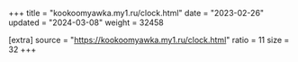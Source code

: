 +++
title = "kookoomyawka.my1.ru/clock.html"
date = "2023-02-26"
updated = "2024-03-08"
weight = 32458

[extra]
source = "https://kookoomyawka.my1.ru/clock.html"
ratio = 11
size = 32
+++
